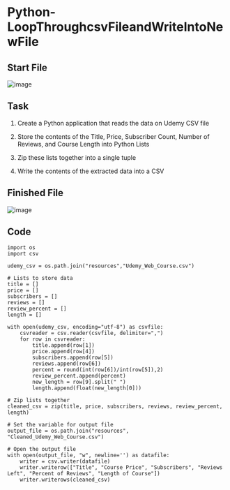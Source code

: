 # Python-LoopThroughcsvFileandWriteIntoNewFile

## Start File
![image](https://user-images.githubusercontent.com/52837649/90966207-c12a6180-e49d-11ea-99ce-f0dbed2fbe18.png)

## Task
1. Create a Python application that reads the data on Udemy CSV file

2. Store the contents of the Title, Price, Subscriber Count, Number of Reviews, and Course Length into Python Lists

3. Zip these lists together into a single tuple

4. Write the contents of the extracted data into a CSV

## Finished File
![image](https://user-images.githubusercontent.com/52837649/90966659-fc7b5f00-e4a2-11ea-8b06-ee9ab180d3d7.png)

## Code 
```
import os
import csv

udemy_csv = os.path.join("resources","Udemy_Web_Course.csv")

# Lists to store data
title = []
price = []
subscribers = []
reviews = []
review_percent = []
length = []

with open(udemy_csv, encoding="utf-8") as csvfile:
    csvreader = csv.reader(csvfile, delimiter=",")
    for row in csvreader:
        title.append(row[1])
        price.append(row[4])
        subscribers.append(row[5])
        reviews.append(row[6])
        percent = round(int(row[6])/int(row[5]),2)
        review_percent.append(percent)
        new_length = row[9].split(" ")
        length.append(float(new_length[0]))

# Zip lists together
cleaned_csv = zip(title, price, subscribers, reviews, review_percent, length)

# Set the variable for output file
output_file = os.path.join("resources", "Cleaned_Udemy_Web_Course.csv")

# Open the output file
with open(output_file, "w", newline='') as datafile:
    writer = csv.writer(datafile)
    writer.writerow(["Title", "Course Price", "Subscribers", "Reviews Left", "Percent of Reviews", "Length of Course"])
    writer.writerows(cleaned_csv)
```



